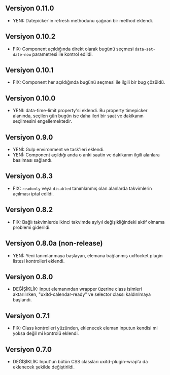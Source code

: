 ## Versiyon 0.11.0
- YENI: Datepicker'in refresh methodunu çağıran bir method eklendi.

## Versiyon 0.10.2
- FIX: Component açıldığında direkt olarak bugünü seçmesi `data-set-date-now` parametresi ile kontrol edildi. 

## Versiyon 0.10.1
- FIX: Component her açıldığında bugünü seçmesi ile ilgili bir bug çözüldü.

## Versiyon 0.10.0
- YENI: data-time-limit property'si eklendi. Bu property timepicker alanında, seçilen gün bugün ise daha ileri bir saat ve dakikanın seçilmesini engellemektedir.

## Versiyon 0.9.0
- YENİ: Gulp environment ve task'leri eklendi.
- YENİ: Component açıldığı anda o anki saatin ve dakikanın ilgili alanlara basılması sağlandı.

## Versiyon 0.8.3
- FIX: `readonly` veya `disabled` tanımlanmış olan alanlarda takvimlerin açılması iptal edildi.

## Versiyon 0.8.2
- FIX: Bağlı takvimlerde ikinci takvimde ay/yıl değişikliğindeki aktif olmama problemi giderildi.

## Versiyon 0.8.0a (non-release)
- YENİ: Yeni tanımlanmaya başlayan, elemana bağlanmış uxRocket plugin listesi kontrolleri eklendi.

## Versiyon 0.8.0
- DEĞİŞİKLİK: Input elemanından wrapper üzerine class isimleri aktarılırken, "uxitd-calendar-ready" ve selector classı kaldırılmaya başlandı. 

## Versiyon 0.7.1
- FIX: Class kontrolleri yüzünden, eklenecek eleman inputun kendisi mi yoksa değil mi kontrolü eklendi.

## Versiyon 0.7.0
- DEĞİŞİKLİK: Input'un bütün CSS classları uxitd-plugin-wrap'a da eklenecek şekilde değiştirildi.